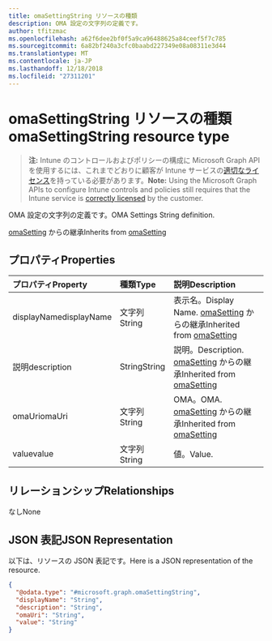 ```yaml
---
title: omaSettingString リソースの種類
description: OMA 設定の文字列の定義です。
author: tfitzmac
ms.openlocfilehash: a62f6dee2bf0f5a9ca96488625a84ceef5f7c785
ms.sourcegitcommit: 6a82bf240a3cfc0baabd227349e08a08311e3d44
ms.translationtype: MT
ms.contentlocale: ja-JP
ms.lasthandoff: 12/18/2018
ms.locfileid: "27311201"
---
```

# <a name="omasettingstring-resource-type"></a><span data-ttu-id="ecad4-103">omaSettingString リソースの種類</span><span class="sxs-lookup"><span data-stu-id="ecad4-103">omaSettingString resource type</span></span>

> <span data-ttu-id="ecad4-104">**注:** Intune のコントロールおよびポリシーの構成に Microsoft Graph API を使用するには、これまでどおりに顧客が Intune サービスの[適切なライセンス](https://go.microsoft.com/fwlink/?linkid=839381)を持っている必要があります。</span><span class="sxs-lookup"><span data-stu-id="ecad4-104">**Note:** Using the Microsoft Graph APIs to configure Intune controls and policies still requires that the Intune service is [correctly licensed](https://go.microsoft.com/fwlink/?linkid=839381) by the customer.</span></span>

<span data-ttu-id="ecad4-105">OMA 設定の文字列の定義です。</span><span class="sxs-lookup"><span data-stu-id="ecad4-105">OMA Settings String definition.</span></span>

<span data-ttu-id="ecad4-106">[omaSetting](../resources/intune-deviceconfig-omasetting.md) からの継承</span><span class="sxs-lookup"><span data-stu-id="ecad4-106">Inherits from [omaSetting](../resources/intune-deviceconfig-omasetting.md)</span></span>

## <a name="properties"></a><span data-ttu-id="ecad4-107">プロパティ</span><span class="sxs-lookup"><span data-stu-id="ecad4-107">Properties</span></span>
|<span data-ttu-id="ecad4-108">プロパティ</span><span class="sxs-lookup"><span data-stu-id="ecad4-108">Property</span></span>|<span data-ttu-id="ecad4-109">種類</span><span class="sxs-lookup"><span data-stu-id="ecad4-109">Type</span></span>|<span data-ttu-id="ecad4-110">説明</span><span class="sxs-lookup"><span data-stu-id="ecad4-110">Description</span></span>|
|:---|:---|:---|
|<span data-ttu-id="ecad4-111">displayName</span><span class="sxs-lookup"><span data-stu-id="ecad4-111">displayName</span></span>|<span data-ttu-id="ecad4-112">文字列</span><span class="sxs-lookup"><span data-stu-id="ecad4-112">String</span></span>|<span data-ttu-id="ecad4-113">表示名。</span><span class="sxs-lookup"><span data-stu-id="ecad4-113">Display Name.</span></span> <span data-ttu-id="ecad4-114">[omaSetting](../resources/intune-deviceconfig-omasetting.md) からの継承</span><span class="sxs-lookup"><span data-stu-id="ecad4-114">Inherited from [omaSetting](../resources/intune-deviceconfig-omasetting.md)</span></span>|
|<span data-ttu-id="ecad4-115">説明</span><span class="sxs-lookup"><span data-stu-id="ecad4-115">description</span></span>|<span data-ttu-id="ecad4-116">String</span><span class="sxs-lookup"><span data-stu-id="ecad4-116">String</span></span>|<span data-ttu-id="ecad4-117">説明。</span><span class="sxs-lookup"><span data-stu-id="ecad4-117">Description.</span></span> <span data-ttu-id="ecad4-118">[omaSetting](../resources/intune-deviceconfig-omasetting.md) からの継承</span><span class="sxs-lookup"><span data-stu-id="ecad4-118">Inherited from [omaSetting](../resources/intune-deviceconfig-omasetting.md)</span></span>|
|<span data-ttu-id="ecad4-119">omaUri</span><span class="sxs-lookup"><span data-stu-id="ecad4-119">omaUri</span></span>|<span data-ttu-id="ecad4-120">文字列</span><span class="sxs-lookup"><span data-stu-id="ecad4-120">String</span></span>|<span data-ttu-id="ecad4-121">OMA。</span><span class="sxs-lookup"><span data-stu-id="ecad4-121">OMA.</span></span> <span data-ttu-id="ecad4-122">[omaSetting](../resources/intune-deviceconfig-omasetting.md) からの継承</span><span class="sxs-lookup"><span data-stu-id="ecad4-122">Inherited from [omaSetting](../resources/intune-deviceconfig-omasetting.md)</span></span>|
|<span data-ttu-id="ecad4-123">value</span><span class="sxs-lookup"><span data-stu-id="ecad4-123">value</span></span>|<span data-ttu-id="ecad4-124">文字列</span><span class="sxs-lookup"><span data-stu-id="ecad4-124">String</span></span>|<span data-ttu-id="ecad4-125">値。</span><span class="sxs-lookup"><span data-stu-id="ecad4-125">Value.</span></span>|

## <a name="relationships"></a><span data-ttu-id="ecad4-126">リレーションシップ</span><span class="sxs-lookup"><span data-stu-id="ecad4-126">Relationships</span></span>
<span data-ttu-id="ecad4-127">なし</span><span class="sxs-lookup"><span data-stu-id="ecad4-127">None</span></span>
## <a name="json-representation"></a><span data-ttu-id="ecad4-128">JSON 表記</span><span class="sxs-lookup"><span data-stu-id="ecad4-128">JSON Representation</span></span>
<span data-ttu-id="ecad4-129">以下は、リソースの JSON 表記です。</span><span class="sxs-lookup"><span data-stu-id="ecad4-129">Here is a JSON representation of the resource.</span></span>
<!-- {
  "blockType": "resource",
  "@odata.type": "microsoft.graph.omaSettingString"
}
-->
``` json
{
  "@odata.type": "#microsoft.graph.omaSettingString",
  "displayName": "String",
  "description": "String",
  "omaUri": "String",
  "value": "String"
}
```



